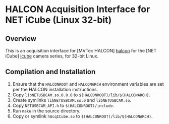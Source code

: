 # HALCON Acquisition Interface for NET iCube (Linux 32-bit)


## Overview

This is an acquisition interface for [MVTec HALCON] [halcon] for the [NET
iCube] [icube] camera series, for 32-bit Linux.


## Compilation and Installation

1. Ensure that the `HALCONROOT` and `HALCONARCH` environment variables are set
   per the HALCON installation instructions.
2. Copy `libNETUSBCAM.so.0.0.0` to `$(HALCONROOT)/lib/$(HALCONARCH)`.
3. Create symlinks `libNETUSBCAM.so.0` and `libNETUSBCAM.so`.
4. Copy `NETUSBCAM_API.h` to `$(HALCONROOT)/include`.
5. Run `make` in the source directory.
6. Copy or symlink `hAcqICube.so` to `$(HALCONROOT)/lib/$(HALCONARCH)`.


[halcon]: http://www.mvtec.com/halcon
[icube]: http://www.net-gmbh.com/en/usb2.0.html
